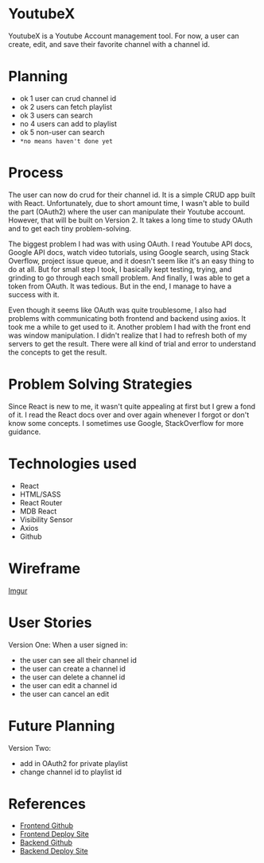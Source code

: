 # YoutubeX
YoutubeX is a Youtube Account management tool. For now, a user can create, edit, 
and save their favorite channel with a channel id.

# Planning
- ok 1 user can crud channel id
- ok 2 users can fetch playlist
- ok 3 users can search
- no 4 users can add to playlist
- ok 5 non-user can search
- `*no means haven't done yet`

# Process
The user can now do crud for their channel id. It is a simple CRUD app built with
React. Unfortunately, due to short amount time, I wasn't able to build the part 
(OAuth2) where the user can manipulate their Youtube account. However, that will
be built on Version 2. It takes a long time to study OAuth and to get each tiny
problem-solving.

The biggest problem I had was with using OAuth. I read Youtube API docs,
Google API docs, watch video tutorials, using Google search, using Stack Overflow,
project issue queue, and it doesn't seem like it's an easy thing to do at all.
But for small step I took, I basically kept testing, trying, and grinding to go 
through each small problem. And finally, I was able to get a token from OAuth.
It was tedious. But in the end, I manage to have a success with it. 

Even though it seems like OAuth was quite troublesome, I also had problems
with communicating both frontend and backend using axios. It took me a while to
get used to it. Another problem I had with the front end was window manipulation.
I didn't realize that I had to refresh both of my servers to get the result. There
were all kind of trial and error to understand the concepts to get the result.

# Problem Solving Strategies
Since React is new to me, it wasn't quite appealing at first but I grew a fond of
it. I read the React docs over and over again whenever I forgot or don't know
some concepts. I sometimes use Google, StackOverflow for more guidance.

# Technologies used
  - React
  - HTML/SASS
  - React Router
  - MDB React
  - Visibility Sensor
  - Axios
  - Github

# Wireframe
[Imgur](https://i.imgur.com/uruqTvm.png)

# User Stories
Version One:
When a user signed in: 
  - the user can see all their channel id
  - the user can create a channel id
  - the user can delete a channel id
  - the user can edit a channel id
  - the user can cancel an edit

# Future Planning
Version Two:
  - add in OAuth2 for private playlist
  - change channel id to playlist id

# References
- [Frontend Github](https://github.com/TakyiuLo/youtube-client)
- [Frontend Deploy Site](https://takyiulo.github.io/youtube-client/)
- [Backend Github](https://github.com/TakyiuLo/youtube-api)
- [Backend Deploy Site](https://sheltered-fortress-64728.herokuapp.com/)
